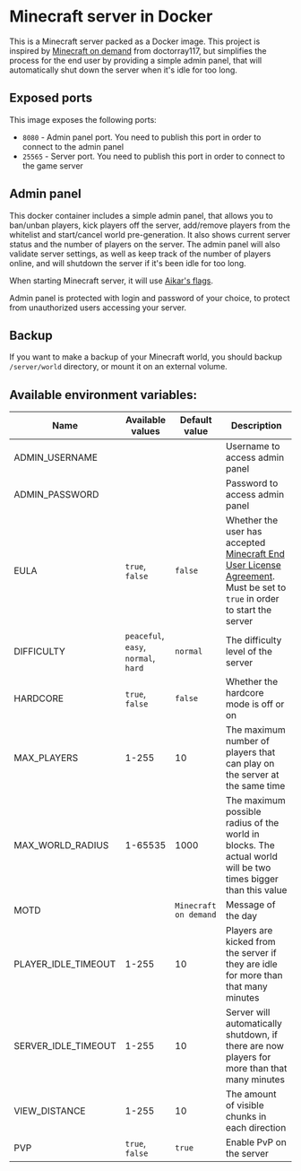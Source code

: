 # Minecraft server in Docker

This is a Minecraft server packed as a Docker image. This project is inspired by [Minecraft on demand](https://github.com/doctorray117/minecraft-ondemand) from doctorray117, but simplifies the process for the end user by providing a simple admin panel, that will automatically shut down the server when it's idle for too long.

## Exposed ports

This image exposes the following ports:

* `8080` - Admin panel port. You need to publish this port in order to connect to the admin panel
* `25565` - Server port. You need to publish this port in order to connect to the game server

## Admin panel

This docker container includes a simple admin panel, that allows you to ban/unban players, kick players off the server, add/remove players from the whitelist and start/cancel world pre-generation. It also shows current server status and the number of players on the server. The admin panel will also validate server settings, as well as keep track of the number of players online, and will shutdown the server if it's been idle for too long.

When starting Minecraft server, it will use [Aikar's flags](https://aikar.co/2018/07/02/tuning-the-jvm-g1gc-garbage-collector-flags-for-minecraft/).

Admin panel is protected with login and password of your choice, to protect from unauthorized users accessing your server.

## Backup

If you want to make a backup of your Minecraft world, you should backup `/server/world` directory, or mount it on an external volume.

## Available environment variables:

| Name | Available values | Default value | Description |
| ---- | ---------------- | ------------- | ----------- |
| ADMIN_USERNAME |   |   | Username to access admin panel |
| ADMIN_PASSWORD |   |   | Password to access admin panel |
| EULA | `true`, `false` | `false` | Whether the user has accepted [Minecraft End User License Agreement](https://account.mojang.com/documents/minecraft_eula). Must be set to `true` in order to start the server |
| DIFFICULTY | `peaceful`, `easy`, `normal`, `hard` | `normal` | The difficulty level of the server |
| HARDCORE | `true`, `false` | `false` | Whether the hardcore mode is off or on |
| MAX_PLAYERS | 1-255 | 10 | The maximum number of players that can play on the server at the same time |
| MAX_WORLD_RADIUS | 1-65535 | 1000 | The maximum possible radius of the world in blocks. The actual world will be two times bigger than this value |
| MOTD |   | `Minecraft on demand` | Message of the day |
| PLAYER_IDLE_TIMEOUT | 1-255 | 10 | Players are kicked from the server if they are idle for more than that many minutes |
| SERVER_IDLE_TIMEOUT | 1-255 | 10 | Server will automatically shutdown, if there are now players for more than that many minutes |
| VIEW_DISTANCE | 1-255 | 10 | The amount of visible chunks in each direction |
| PVP | `true`, `false` | `true` | Enable PvP on the server |
